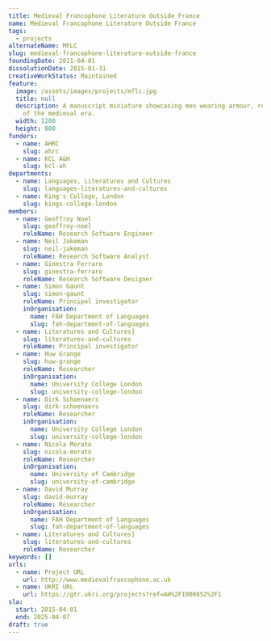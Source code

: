 ```yaml
---
title: Medieval Francophone Literature Outside France
name: Medieval Francophone Literature Outside France
tags:
  - projects
alternateName: MFLC
slug: medieval-francophone-literature-outside-france
foundingDate: 2011-04-01
dissolutionDate: 2015-01-31
creativeWorkStatus: Maintained
feature:
  image: /assets/images/projects/mflc.jpg
  title: null
  description: A manuscript miniature showcasing men wearing armour, reminiscent
    of the medieval era.
  width: 1200
  height: 800
funders:
  - name: AHRC
    slug: ahrc
  - name: KCL A&H
    slug: kcl-ah
departments:
  - name: Languages, Literatures and Cultures
    slug: languages-literatures-and-cultures
  - name: King's College, London
    slug: kings-college-london
members:
  - name: Geoffroy Noel
    slug: geoffroy-noel
    roleName: Research Software Engineer
  - name: Neil Jakeman
    slug: neil-jakeman
    roleName: Research Software Analyst
  - name: Ginestra Ferraro
    slug: ginestra-ferraro
    roleName: Research Software Designer
  - name: Simon Gaunt
    slug: simon-gaunt
    roleName: Principal investigator
    inOrganisation:
      name: FAH Department of Languages
      slug: fah-department-of-languages
  - name: Literatures and Cultures]
    slug: literatures-and-cultures
    roleName: Principal investigator
  - name: Huw Grange
    slug: huw-grange
    roleName: Researcher
    inOrganisation:
      name: University College London
      slug: university-college-london
  - name: Dirk Schoenaers
    slug: dirk-schoenaers
    roleName: Researcher
    inOrganisation:
      name: University College London
      slug: university-college-london
  - name: Nicola Morato
    slug: nicola-morato
    roleName: Researcher
    inOrganisation:
      name: University of Cambridge
      slug: university-of-cambridge
  - name: David Murray
    slug: david-murray
    roleName: Researcher
    inOrganisation:
      name: FAH Department of Languages
      slug: fah-department-of-languages
  - name: Literatures and Cultures]
    slug: literatures-and-cultures
    roleName: Researcher
keywords: []
urls:
  - name: Project URL
    url: http://www.medievalfrancophone.ac.uk
  - name: UKRI URL
    url: https://gtr.ukri.org/projects?ref=AH%2FI000852%2F1
sla:
  start: 2015-04-01
  end: 2025-04-07
draft: true
---
```

